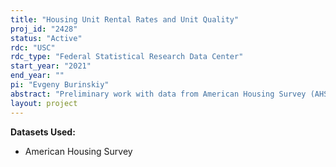```yaml
---
title: "Housing Unit Rental Rates and Unit Quality"
proj_id: "2428"
status: "Active"
rdc: "USC"
rdc_type: "Federal Statistical Research Data Center"
start_year: "2021"
end_year: ""
pi: "Evgeny Burinskiy"
abstract: "Preliminary work with data from American Housing Survey (AHS) PUF sample suggests that the difference between low- and high-quality housing units in some metropolitan areas is small.  With these results as our motivating base, we aim to use housing and occupant  data from American Housing  Survey  IUF  samples  to  conduct  a  more  rigorous  assessment  of  the  quality-to-rent relationship and test two hypotheses that may explain variations in the relationship. First, using the more precise geographical coding of IUF micro-data, we incorporate important spatial unit characteristics and Census demographic data into the hedonic equation that estimates the rent-to-quality schedules.  Using  these  estimates  of  the  relationship,  our  first  hypothesis  examines  the extent to which rental and ownership markets compete. We suspect competition may exist in cities with  more  accessible  ownership  markets  since  landlords  catering  to  renters on  the  margin  of buying a home may have smaller pricing power which results in lower relative rents. Conversely, metros in which the housing market is more expensive, even higher-income households may not have the capacity to enter the owning market so landlords catering to them have more pricing power; hence, higher relative rents. The second hypothesis we examine stems from evidence of potential landlord monopoly power in select neighborhoods. Chiefly, we estimate whether rents in neighborhoods with highly-concentrated unit portfolios are higher than they otherwise should be using  a  hedonic  between  IUF  rents  and  market  concentration  indexes.  To  estimate  market concentrations,  we  utilize  official  tax  and  property  assessor  databases  on  property  ownership. Because  we  presently have  access  to  assessor  databases  for Milwaukee  City and  Los  Angeles County, we perform market concentration analysis in these areas but will expand to other cities or metropolitan areas as more assessor data become available."
layout: project
---
```


**Datasets Used:**

  - American Housing Survey 


